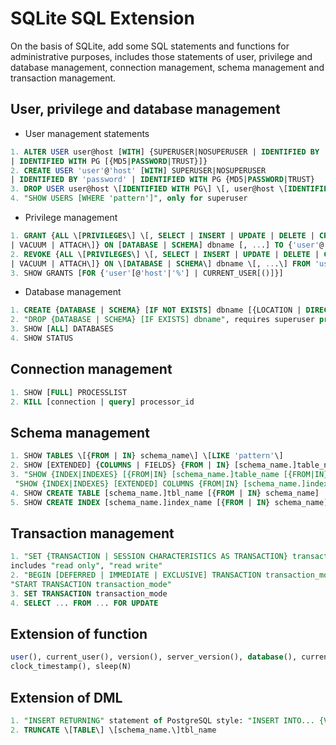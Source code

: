 # SQLite SQL Extension
On the basis of SQLite, add some SQL statements and functions for administrative purposes, includes
those statements of user, privilege and database management, connection management, schema management
and transaction management.

## User, privilege and database management
+ User management statements
```SQL
1. ALTER USER user@host [WITH] {SUPERUSER|NOSUPERUSER | IDENTIFIED BY 'password' 
| IDENTIFIED WITH PG [{MD5|PASSWORD|TRUST}]}
2. CREATE USER 'user'@'host' [WITH] SUPERUSER|NOSUPERUSER 
| IDENTIFIED BY 'password' | IDENTIFIED WITH PG {MD5|PASSWORD|TRUST}
3. DROP USER user@host \[IDENTIFIED WITH PG\] \[, user@host \[IDENTIFIED WITH PG\]...\]
4. "SHOW USERS [WHERE 'pattern']", only for superuser
```

+ Privilege management
```SQL
1. GRANT {ALL \[PRIVILEGES\] \[, SELECT | INSERT | UPDATE | DELETE | CREATE | ALTER | DROP | PRAGMA 
| VACUUM | ATTACH\]} ON [DATABASE | SCHEMA] dbname [, ...] TO {'user'@'host' [, ...]}
2. REVOKE {ALL \[PRIVILEGES\] \[, SELECT | INSERT | UPDATE | DELETE | CREATE | ALTER | DROP | PRAGMA 
| VACUUM | ATTACH\]} ON \[DATABASE | SCHEMA\] dbname \[, ...\] FROM 'user'@'host' \[, ...\]
3. SHOW GRANTS [FOR {'user'[@'host'|'%'] | CURRENT_USER[()]}]
```

+ Database management
```SQL
1. CREATE {DATABASE | SCHEMA} [IF NOT EXISTS] dbname [{LOCATION | DIRECTORY} 'data-dir']
2. "DROP {DATABASE | SCHEMA} [IF EXISTS] dbname", requires superuser privilege
3. SHOW [ALL] DATABASES
4. SHOW STATUS
```

## Connection management
```SQL
1. SHOW [FULL] PROCESSLIST
2. KILL [connection | query] processor_id
```

## Schema management
```SQL
1. SHOW TABLES \[{FROM | IN} schema_name\] \[LIKE 'pattern'\]
2. SHOW [EXTENDED] {COLUMNS | FIELDS} {FROM | IN} [schema_name.]table_name [{FROM | IN} schema_name]
3. "SHOW {INDEX|INDEXES} [{FROM|IN} [schema_name.]table_name [{FROM|IN} schema_name]]|[WHERE 'pattern']", or
 "SHOW {INDEX|INDEXES} [EXTENDED] COLUMNS {FROM|IN} [schema_name.]index_name [{FROM|IN} schema_name]"
4. SHOW CREATE TABLE [schema_name.]tbl_name [{FROM | IN} schema_name]
5. SHOW CREATE INDEX [schema_name.]index_name [{FROM | IN} schema_name]
```

## Transaction management
```SQL
1. "SET {TRANSACTION | SESSION CHARACTERISTICS AS TRANSACTION} transaction_mode [, ...]", "transaction_mode" 
includes "read only", "read write"
2. "BEGIN [DEFERRED | IMMEDIATE | EXCLUSIVE] TRANSACTION transaction_mode", and 
"START TRANSACTION transaction_mode"
3. SET TRANSACTION transaction_mode
4. SELECT ... FROM ... FOR UPDATE
```

## Extension of function
```SQL
user(), current_user(), version(), server_version(), database(), current_database(), start_time(), sysdate(),
clock_timestamp(), sleep(N)
```

## Extension of DML
```SQL
1. "INSERT RETURNING" statement of PostgreSQL style: "INSERT INTO... {VALUES()... | SELECT ...} RETURNING ..."
2. TRUNCATE \[TABLE\] \[schema_name.\]tbl_name
```
